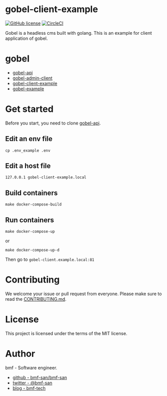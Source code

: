 # gobel-client-example
[![GitHub license](https://img.shields.io/github/license/bmf-san/gobel-client-example)](https://github.com/bmf-san/gobel-client-example/blob/master/LICENSE)
[![CircleCI](https://circleci.com/gh/bmf-san/gobel-client-example.svg?style=svg)](https://circleci.com/gh/bmf-san/gobel-client-example)

Gobel is a headless cms built with golang. 
This is an example for client application of gobel.

# gobel
- [gobel-api](https://github.com/bmf-san/gobel-api)
- [gobel-admin-client](https://github.com/bmf-san/gobel-admin-client)
- [gobel-client-example](https://github.com/bmf-san/gobel-client-example)
- [gobel-example](https://github.com/bmf-san/gobel-example)

# Get started
Before you start, you need to clone [gobel-api](https://github.com/bmf-san/gobel-api).

## Edit an env file
```
cp .env_example .env
```

## Edit a host file
```
127.0.0.1 gobel-client-example.local
```

## Build containers
```
make docker-compose-build
```

## Run containers
```
make docker-compose-up
```

or

```
make docker-compose-up-d
```

Then go to `gobel-client.example.local:81`

# Contributing
We welcome your issue or pull request from everyone.
Please make sure to read the [CONTRIBUTING.md](https://github.com/bmf-san/gobel-client-example/.github/CONTRIBUTING.md).

# License
This project is licensed under the terms of the MIT license.

# Author
bmf - Software engineer.

- [github - bmf-san/bmf-san](https://github.com/bmf-san/bmf-san)
- [twitter - @bmf-san](https://twitter.com/bmf_san)
- [blog - bmf-tech](http://bmf-tech.com/)
